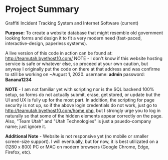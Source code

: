 # Project Summary
Graffiti Incident Tracking System and Internet Software (current)

**Purpose:**
To create a website database that might resemble old government looking forms and design it to fit a very modern need (fast-paced, interactive-design, paperless systems).

A live version of this code in action can be found at: 
http://teamutah.byethost10.com/ 
NOTE - I don't know if this website hosting service is safe or whatever else, so proceed at your own caution, but anyway I originally put the code on there at that address and was confirme to still be working on ~August 1, 2020.
username: **admin**
password: **Banana1234**


**NOTE** - I am not familiar yet with scripting nor is the SQL backend 100% setup, so forms do not actually submit, erase, get stored, or update but the UI and UX is fully up for the most part. In addition, the scripting for page security is not up, so if the above login credentials do not work, just go to http://teamutah.byethost10.com/home.php, but I strongly urge you to log in naturally so that some of the hidden elements appear correctly on the page. Also, "Team Utah" and "Utah Technologies" is just a psuedo-company name; just ignore it.

**Additional Note** - Website is not responsive yet (no mobile or smaller screen-size support). I will eventually, but for now, it is best utilizated on a (1280 x 800) PC or MAC on modern browsers (Google Chrome, Edge, Firefox, etc).
